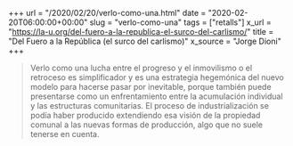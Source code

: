 +++
url = "/2020/02/20/verlo-como-una.html"
date = "2020-02-20T06:00:00+00:00"
slug = "verlo-como-una"
tags = ["retalls"]
x_url = "https://la-u.org/del-fuero-a-la-republica-el-surco-del-carlismo/"
title = "Del Fuero a la República (el surco del carlismo)"
x_source = "Jorge Dioni"
+++


> Verlo como una lucha entre el progreso y el inmovilismo o el retroceso es simplificador y es una estrategia hegemónica del nuevo modelo para hacerse pasar por inevitable, porque también puede presentarse como un enfrentamiento entre la acumulación individual y las estructuras comunitarias. El proceso de industrialización se podía haber producido extendiendo esa visión de la propiedad comunal a las nuevas formas de producción, algo que no suele tenerse en cuenta.

